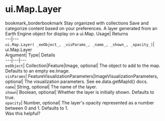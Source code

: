  
#  ui.Map.Layer 
bookmark_borderbookmark Stay organized with collections  Save and categorize content based on your preferences.
A layer generated from an Earth Engine object for display on a ui.Map. 
Usage| Returns  
---|---  
`ui.Map.Layer( _eeObject_, _visParams_, _name_, _shown_, _opacity_)`| ui.Map.Layer  
Argument| Type| Details  
---|---|---  
`eeObject`| Collection|Feature|Image, optional| The object to add to the map. Defaults to an empty ee.Image.  
`visParams`| FeatureVisualizationParameters|ImageVisualizationParameters, optional| The visualization parameters. See ee.data.getMapId() docs.  
`name`| String, optional| The name of the layer.  
`shown`| Boolean, optional| Whether the layer is initially shown. Defaults to true.  
`opacity`| Number, optional| The layer's opacity represented as a number between 0 and 1. Defaults to 1.  
Was this helpful?
